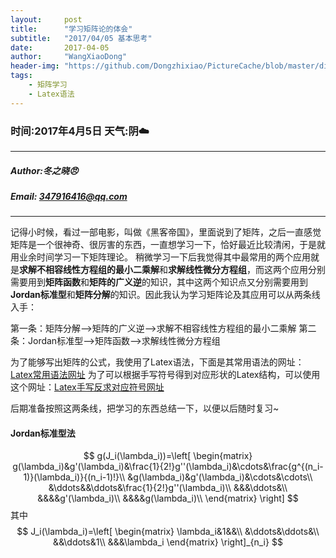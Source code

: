 ```yaml
---
layout:     post
title:      "学习矩阵论的体会"
subtitle:   "2017/04/05 基本思考"
date:       2017-04-05
author:     "WangXiaoDong"
header-img: "https://github.com/Dongzhixiao/PictureCache/blob/master/diaryPic/20170817.jpg?raw=true"
tags:
    - 矩阵学习
    - Latex语法
---
```


### 时间:2017年4月5日 天气:阴:cloud:
-----
#####   Author:冬之晓:angry:
#####   Email: 347916416@qq.com
----------

记得小时候，看过一部电影，叫做《黑客帝国》，里面说到了矩阵，之后一直感觉矩阵是一个很神奇、很厉害的东西，一直想学习一下，恰好最近比较清闲，于是就用业余时间学习一下矩阵理论。
稍微学习一下后我觉得其中最常用的两个应用就是**求解不相容线性方程组的最小二乘解**和**求解线性微分方程组**，而这两个应用分别需要用到**矩阵函数**和**矩阵的广义逆**的知识，其中这两个知识点又分别需要用到**Jordan标准型**和**矩阵分解**的知识。因此我认为学习矩阵论及其应用可以从两条线入手：

第一条：矩阵分解-->矩阵的广义逆-->求解不相容线性方程组的最小二乘解
第二条：Jordan标准型-->矩阵函数-->求解线性微分方程组

为了能够写出矩阵的公式，我使用了Latex语法，下面是其常用语法的网址：<a target="_blank" href="http://www.mohu.org/info/symbols/symbols.htm">Latex常用语法网址</a>
为了可以根据手写符号得到对应形状的Latex结构，可以使用这个网址：<a target="_blank" href="http://detexify.kirelabs.org/classify.html">Latex手写反求对应符号网址</a>

后期准备按照这两条线，把学习的东西总结一下，以便以后随时复习~

#### Jordan标准型法
$$
g(J_i(\lambda_i))=\left[
\begin{matrix}
g(\lambda_i)&g'(\lambda_i)&\frac{1}{2!}g''(\lambda_i)&\cdots&\frac{g^{(n_i-1)}(\lambda_i)}{(n_i-1)!}\\
&g(\lambda_i)&g'(\lambda_i)&\cdots&\cdots\\
&\ddots&&\ddots&\frac{1}{2!}g''(\lambda_i)\\
&&&\ddots&\\
&&&&g'(\lambda_i)\\
&&&&g(\lambda_i)\\
\end{matrix}
\right]
$$
其中
$$
J_i(\lambda_i)=\left[
\begin{matrix}
\lambda_i&1&&\\
&\ddots&\ddots&\\
&&\ddots&1\\
&&&\lambda_i
\end{matrix}
\right]_{n_i}
$$
